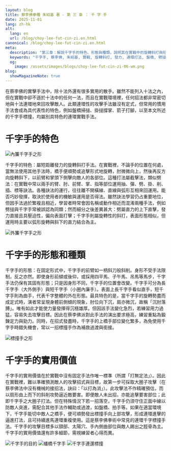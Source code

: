 ```yaml
---
layout: blog
title: 蔡李佛拳種 朱紹基 著 - 第 三 章 ： 千 字 ⼿
date: 2025-11-01
lang: zh-hk
alt:
  lang: en
  url: /blog/choy-lee-fut-cin-zi.en.html
canonical: /blog/choy-lee-fut-cin-zi.en.html
meta:
  description: "第三章：解說千字手的特色、形態與種類，說明其在實戰中的旋轉斜打與短距離發力技巧，並討論與其他手法（如劈搥）之差異及連環攻防的應用。"
  keywords: "千字手, 蔡李佛, 朱紹基, 實戰, 旋轉斜打, 發力, 連環打法, 盤橋, 劈搥, 四平馬, 子午馬, 吊馬"
  og: 
    image: /assets/images/blogs/choy-lee-fut-cin-zi-06-wm.png
blog:
  showMagazineNote: true
---
```


在蔡李佛的實擊手法中，除十法外還有很多實用的散手。雖然不能列入十法之內，但在實戰中卻不遜於十法中的任何一法，而且在實戰環境裡，任何招法都非常密切地與十法連環地來回攻擊敵人。此類連環性的攻擊手法雖沒有定式，但常用的慣用手法會成為具代表性的特色，例如盤橋掃搥、掛搥撐掌、箭子打腳，以至本文所述的千字手標撞，均屬別具特色的連環實戰手法。

# 千字手的特色

<img src="/assets/images/blogs/choy-lee-fut-cin-zi-01-wm.png" alt="內簾千字手之形"  class="max-h-80 mx-auto rounded-lg shadow-lg"/> 

千字手的特色：屬短距離發力的旋轉斜打手法。在實戰裡，不論手的位置在何處，當無法使用其他手法時，橋手便順勢或追擊形式地旋轉，肘微微向上，然後再反方向旋轉斜下，以前臂和掌頭下側擊向敵人的各部位。這種打法屬截擊法，類似劈法：在實戰中常以兩手的臂、肘、前臂、掌、指等部位運用抽、彈、劈、掛、削、插、標等訣法。各種訣法的運行，往往離不開橫線、直線與弧形互相來回運用。能否巧妙發揮，取決於使用者的機敏與運用是否得法。雖然訣法學習仍占重要地位，但因手法過於繁複且相近，學習者時常會因名稱或動作相近而混淆兩種手法，例如劈搥與千字手常被誤認為同類；然而細分之後差異甚大：劈屬直力的上下直擊，發力直接且具壓迫性，偏向表面打擊；千字手則屬旋轉性的斜打，表面形態相似，但運用時主要以弧形旋轉與斜下的直力結合為主。

<img src="/assets/images/blogs/choy-lee-fut-cin-zi-02-wm.png" alt="外簾千字手之形"  class="max-h-80 mx-auto rounded-lg shadow-lg"/> 

# 千字手的形態和種類

千字手的形態：在固定形式中，千字手的前臂如一柄斜刀般斜削。身形不受手法限制，反之亦然。即使身形前傾或後仰，或採用四平馬、子午馬、吊馬等馬步，千字手法仍保有其固有形態；只是因身形不同，千字手的位置會改變。千字手可分為長千字手（大外側手）與短千字手（小圈內廉手）。表面上長千字手看似直手，短千字手則為曲手，代表千字整體的外在形態。最具特色的是，當千字手的旋轉勢盡而成定式時，演者常呈現身體前側傾的現象，肘位向下沉，肩亦微沉，故稱「沉肘落膊」。唯有如此才能使力量發揮得沉穩雄厚。但因該手法變化急烈，若練習用力過猛，容易失去攻擊目標。因此在蔡李佛派對此手法的演出要求極高，練習重點為鍛鍊定力與勁力。同時，在招式發盡時，千字手的上橋手部位變化繁多，為免使用千字手時錯失機會，常以一招標撞手作為補救過渡與銜接。

<img src="/assets/images/blogs/choy-lee-fut-cin-zi-03-wm.png" alt="標撞手之形"  class="max-h-80 mx-auto rounded-lg shadow-lg"/> 

# 千字手的實用價值

千字手的實用價值在於實戰中沒有固定手法作唯一標準（所謂「打無定法」）。因此在實戰裡，難以準確預測敵人的攻擊招式與目標，故第一步可採取大圈子攻擊（在蔡李佛法中沒有機械的接招法，訣曰：「以打為消」）。此攻擊法不作精確預估，而以扇形由上而下的斜削攻勢逼近敵要害。即便敵人未出招，亦能追擊要害部位；此即千字手之大圈子打法。但在特殊情況下若一招落空，千字手仍須守住正面中線以防敵人突進，需配合其他手法作輔助或過渡，如盤橋、拍手等。如果在適當環境下，千字手能切中敵人之橋手，便可順勢發出標撞手向上部攻擊，形成連環進擊的逼進打法，且可持續進馬連環重複使用。這是蔡李佛拳術中常見的連環千字標撞手法。千字手的攻擊目標多以頸部、太陽穴、手內側曲部位與敵人踢出之脛骨為主。千字手的實用價值還有許多細節，需視練習者心得而異。

<img src="/assets/images/blogs/choy-lee-fut-cin-zi-04-wm.png" alt="千字手的目的"  class="max-h-80 mx-auto rounded-lg shadow-lg"/> 

<img src="/assets/images/blogs/choy-lee-fut-cin-zi-05-wm.png" alt="蟠橋千字手"  class="max-h-80 mx-auto rounded-lg shadow-lg"/>

<img src="/assets/images/blogs/choy-lee-fut-cin-zi-06-wm.png" alt="千字手連還標撞"  class="max-h-80 mx-auto rounded-lg shadow-lg"/>